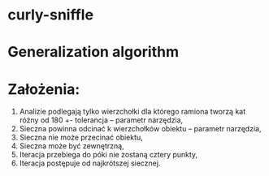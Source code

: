# curly-sniffle
# Generalization algorithm

# Założenia:
1. Analizie podlegają tylko wierzchołki dla którego ramiona tworzą kat różny od 180 +- tolerancja – parametr narzędzia,
2. Sieczna powinna odcinać k wierzchołków obiektu – parametr narzędzia,
3. Sieczna nie może przecinać obiektu,
4. Sieczna może być zewnętrzną,
5. Iteracja przebiega do póki nie zostaną cztery punkty,
6. Iteracja postępuje od najkrótszej siecznej.